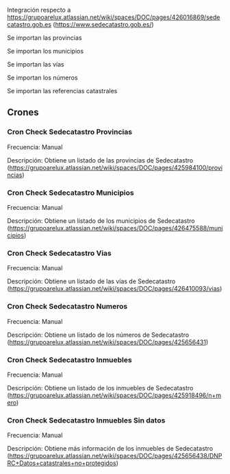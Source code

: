Integración respecto a https://grupoarelux.atlassian.net/wiki/spaces/DOC/pages/426016869/sedecatastro.gob.es (https://www.sedecatastro.gob.es/) 

Se importan las provincias

Se importan los municipios

Se importan las vías

Se importan los números

Se importan las referencias catastrales

 

## Crones

### Cron Check Sedecatastro Provincias 
Frecuencia: Manual

Descripción: Obtiene un listado de las provincias de Sedecatastro (https://grupoarelux.atlassian.net/wiki/spaces/DOC/pages/425984100/provincias)

### Cron Check Sedecatastro Municipios 
Frecuencia: Manual

Descripción: Obtiene un listado de los municipios de Sedecatastro (https://grupoarelux.atlassian.net/wiki/spaces/DOC/pages/426475588/municipios)

### Cron Check Sedecatastro Vias 
Frecuencia: Manual

Descripción: Obtiene un listado de las vías de Sedecatastro (https://grupoarelux.atlassian.net/wiki/spaces/DOC/pages/426410093/vias)

### Cron Check Sedecatastro Numeros 
Frecuencia: Manual

Descripción: Obtiene un listado de los números de Sedecatastro (https://grupoarelux.atlassian.net/wiki/spaces/DOC/pages/425656431)

### Cron Check Sedecatastro Inmuebles 
Frecuencia: Manual

Descripción: Obtiene un listado de los inmuebles de Sedecatastro (https://grupoarelux.atlassian.net/wiki/spaces/DOC/pages/425918496/n+mero)

### Cron Check Sedecatastro Inmuebles Sin datos
Frecuencia: Manual

Descripción: Obtiene más información de los inmuebles de Sedecatastro (https://grupoarelux.atlassian.net/wiki/spaces/DOC/pages/425656438/DNPRC+Datos+catastrales+no+protegidos)
